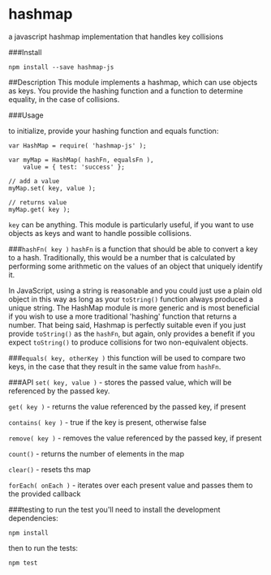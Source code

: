 # hashmap
a javascript hashmap implementation that handles key collisions


###Install

    npm install --save hashmap-js

##Description
This module implements a hashmap, which can use objects as keys.
You provide the hashing function and a function to determine
equality, in the case of collisions.


###Usage

to initialize, provide your hashing function and equals function:

    var HashMap = require( 'hashmap-js' );

    var myMap = HashMap( hashFn, equalsFn ),
        value = { test: 'success' };

    // add a value
    myMap.set( key, value );

    // returns value
    myMap.get( key );

`key` can be anything. This module is particularly useful, if you
want to use objects as keys and want to handle possible
collisions.

###`hashFn( key )`
`hashFn` is a function that should be able to convert a key to a
hash. Traditionally, this would be a number that is calculated by
performing some arithmetic on the values of an object that
uniquely identify it.

In JavaScript, using a string is reasonable and you could just
use a plain old object in this way as long as your `toString()`
function always produced a unique string. The HashMap module is
more generic and is most beneficial if you wish to use a more
traditional 'hashing' function that returns a number. That being
said, Hashmap is perfectly suitable even if you just provide
`toString()` as the `hashFn`, but again, only provides a benefit
if you expect `toString()` to produce collisions for two
non-equivalent objects.

###`equals( key, otherKey )`
this function will be used to compare two keys, in the case that
they result in the same value from `hashFn`.

###API
`set( key, value )` - stores the passed value, which will be referenced by the passed key.


`get( key )`        - returns the value referenced by the passed key, if present


`contains( key )`   - true if the key is present, otherwise false


`remove( key )`     - removes the value referenced by the passed key, if present


`count()`           - returns the number of elements in the map


`clear()`           - resets ths map


`forEach( onEach )` - iterates over each present value and passes them to the provided callback

###testing
to run the test you'll need to install the development dependencies:

    npm install

then to run the tests:

    npm test
